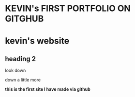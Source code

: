 <!DOCTYPE html>
<html>
<head>
  <h1>KEVIN's FIRST PORTFOLIO ON GITGHUB</h1>
<body>
<h1>kevin's website</h1>
<h2>heading 2</h2>
<p>look down</p>
<p>down a little more</p> 
<p><strong>this is the first site I have made via github</strong></p>
</body>
